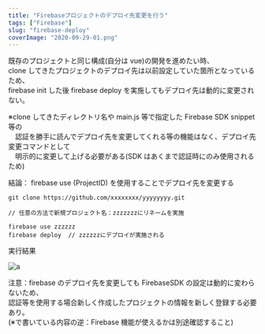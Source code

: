 ```yaml
---
title: "Firebaseプロジェクトのデプロイ先変更を行う"
tags: ["Firebase"]
slug: "firebase-deploy"
coverImage: "2020-09-29-01.png"
---
```


既存のプロジェクトと同じ構成(自分は vue)の開発を進めたい時、  
clone してきたプロジェクトのデプロイ先は以前設定していた箇所となっているため、  
firebase init した後 firebase deploy を実施してもデプロイ先は動的に変更されない。  

※clone してきたディレクトリ名や main.js 等で指定した Firebase SDK snippet 等の  
　認証を勝手に読んでデプロイ先を変更してくれる等の機能はなく、デプロイ先変更コマンドとして  
　明示的に変更して上げる必要がある(SDK はあくまで認証時にのみ使用されるため)  

結論： firebase use (ProjectID) を使用することでデプロイ先を変更する  

```
git clone https://github.com/xxxxxxxx/yyyyyyyy.git

// 任意の方法で新規プロジェクト名：zzzzzzzにリネームを実施

firebase use zzzzzz
firebase deploy  // zzzzzzにデプロイが実施される
```

実行結果

![a](../images/posts-image/2020-09-29-01.png)

注意：firebase のデプロイ先を変更しても FirebaseSDK の設定は動的に変わらないため、  
認証等を使用する場合新しく作成したプロジェクトの情報を新しく登録する必要あり。  
(※で書いている内容の逆：Firebase 機能が使えるかは別途確認すること)  
